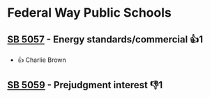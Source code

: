 # Federal Way Public Schools

## [SB 5057](/bill/2023-24/sb/5057/) - Energy standards/commercial 👍1  
* 👍 Charlie Brown

## [SB 5059](/bill/2023-24/sb/5059/) - Prejudgment interest  👎1 